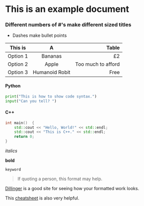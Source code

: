 # This is an example document
### Different numbers of \#'s make different sized titles

 - Dashes make bullet points

| This is       | A             | Table |
| ------------- |:-------------:| -----:|
| Option 1      | Bananas       | £2    |
| Option 2      | Apple         |   Too much to afford |
| Option 3 | Humanoid Robit      |    Free |

#### Python
```python
print("This is how to show code syntax.")
input("Can you tell? ")
```
#### C++
```c++
int main()  {
    std::cout << "Hello, World!" << std::endl;
    std::cout << "This is C++." << std::endl;
    return 0;
}
```

*italics*

**bold**

`keyword`

>If quoting a person,
>this format may help.

[Dillinger](https://dillinger.io/) is a good site for seeing how your formatted work looks.

This [cheatsheet](https://github.com/adam-p/markdown-here/wiki/Markdown-Cheatsheet#links) is also very helpful.

